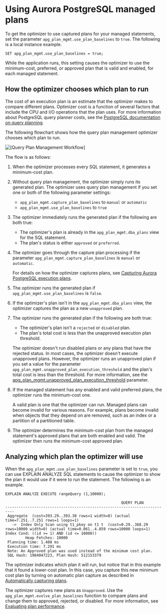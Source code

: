 # Using Aurora PostgreSQL managed plans<a name="AuroraPostgreSQL.Optimize.UsePlans"></a>

To get the optimizer to use captured plans for your managed statements, set the parameter `apg_plan_mgmt.use_plan_baselines` to `true`\. The following is a local instance example\. 

```
SET apg_plan_mgmt.use_plan_baselines = true;
```

While the application runs, this setting causes the optimizer to use the minimum\-cost, preferred, or approved plan that is valid and enabled, for each managed statement\. 

## How the optimizer chooses which plan to run<a name="AuroraPostgreSQL.Optimize.UsePlans.ChoosePlans"></a>

The cost of an execution plan is an estimate that the optimizer makes to compare different plans\. Optimizer cost is a function of several factors that include the CPU and I/O operations that the plan uses\. For more information about PostgreSQL query planner costs, see the [PostgreSQL documentation on query planning](https://www.postgresql.org/docs/current/runtime-config-query.html)\. 

The following flowchart shows how the query plan management optimizer chooses which plan to run\. 



![\[Query Plan Management Workflow\]](http://docs.aws.amazon.com/AmazonRDS/latest/AuroraUserGuide/images/aurora-QPM-workflow.png)

The flow is as follows:

1. When the optimizer processes every SQL statement, it generates a minimum\-cost plan\. 

1. Without query plan management, the optimizer simply runs its generated plan\. The optimizer uses query plan management if you set one or both of the following parameter settings:
   + `apg_plan_mgmt.capture_plan_baselines` to `manual` or `automatic`
   + `apg_plan_mgmt.use_plan_baselines` to `true`

1. The optimizer immediately runs the generated plan if the following are both true:
   + The optimizer's plan is already in the `apg_plan_mgmt.dba_plans` view for the SQL statement\.
   + The plan's status is either `approved` or `preferred`\.

1. The optimizer goes through the capture plan processing if the parameter `apg_plan_mgmt.capture_plan_baselines` is `manual` or `automatic`\.

   For details on how the optimizer captures plans, see [Capturing Aurora PostgreSQL execution plans](AuroraPostgreSQL.Optimize.CapturePlans.md)\. 

1. The optimizer runs the generated plan if `apg_plan_mgmt.use_plan_baselines` is `false`\.

1. If the optimizer's plan isn't in the `apg_plan_mgmt.dba_plans` view, the optimizer captures the plan as a new `unapproved` plan\.

1. The optimizer runs the generated plan if the following are both true:
   + The optimizer's plan isn't a `rejected` or `disabled` plan\.
   + The plan's total cost is less than the unapproved execution plan threshold\.

   The optimizer doesn't run disabled plans or any plans that have the rejected status\. In most cases, the optimizer doesn't execute unapproved plans\. However, the optimizer runs an unapproved plan if you set a value for the parameter `apg_plan_mgmt.unapproved_plan_execution_threshold` and the plan's total cost is less than the threshold\. For more information, see the [apg\_plan\_mgmt\.unapproved\_plan\_execution\_threshold](AuroraPostgreSQL.Optimize.Parameters.md#AuroraPostgreSQL.Optimize.Parameters.unapproved_plan_execution_threshold) parameter\. 

1. If the managed statement has any enabled and valid preferred plans, the optimizer runs the minimum\-cost one\.

   A valid plan is one that the optimizer can run\. Managed plans can become invalid for various reasons\. For example, plans become invalid when objects that they depend on are removed, such as an index or a partition of a partitioned table\. 

1. The optimizer determines the minimum\-cost plan from the managed statement's approved plans that are both enabled and valid\. The optimizer then runs the minimum\-cost approved plan\. 

## Analyzing which plan the optimizer will use<a name="AuroraPostgreSQL.Optimize.UsePlans.AnalyzePlans"></a>

When the `apg_plan_mgmt.use_plan_baselines` parameter is set to `true`, you can use EXPLAIN ANALYZE SQL statements to cause the optimizer to show the plan it would use if it were to run the statement\. The following is an example\.

```
EXPLAIN ANALYZE EXECUTE rangeQuery (1,10000);
```

```
                                                    QUERY PLAN           
--------------------------------------------------------------------------
 Aggregate  (cost=393.29..393.30 rows=1 width=8) (actual time=7.251..7.251 rows=1 loops=1)
   ->  Index Only Scan using t1_pkey on t1 t  (cost=0.29..368.29 rows=10000 width=0) (actual time=0.061..4.859 rows=10000 loops=1)
Index Cond: ((id >= 1) AND (id <= 10000))         
         Heap Fetches: 10000
 Planning time: 1.408 ms
 Execution time: 7.291 ms
 Note: An Approved plan was used instead of the minimum cost plan.
 SQL Hash: 1984047223, Plan Hash: 512153379
```

The optimizer indicates which plan it will run, but notice that in this example that it found a lower\-cost plan\. In this case, you capture this new minimum cost plan by turning on automatic plan capture as described in [Automatically capturing plans](AuroraPostgreSQL.Optimize.CapturePlans.md#AuroraPostgreSQL.Optimize.CapturePlans.Automatic)\. 

The optimizer captures new plans as `Unapproved`\. Use the `apg_plan_mgmt.evolve_plan_baselines` function to compare plans and change them to approved, rejected, or disabled\. For more information, see [Evaluating plan performance](AuroraPostgreSQL.Optimize.Maintenance.md#AuroraPostgreSQL.Optimize.Maintenance.EvaluatingPerformance)\. 